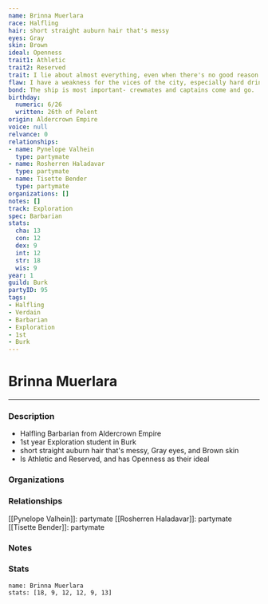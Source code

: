 ```yaml
---
name: Brinna Muerlara
race: Halfling
hair: short straight auburn hair that's messy
eyes: Gray
skin: Brown
ideal: Openness
trait1: Athletic
trait2: Reserved
trait: I lie about almost everything, even when there's no good reason to.
flaw: I have a weakness for the vices of the city, especially hard drink.
bond: The ship is most important- crewmates and captains come and go.
birthday:
  numeric: 6/26
  written: 26th of Pelent
origin: Aldercrown Empire
voice: null
relvance: 0
relationships:
- name: Pynelope Valhein
  type: partymate
- name: Rosherren Haladavar
  type: partymate
- name: Tisette Bender
  type: partymate
organizations: []
notes: []
track: Exploration
spec: Barbarian
stats:
  cha: 13
  con: 12
  dex: 9
  int: 12
  str: 18
  wis: 9
year: 1
guild: Burk
partyID: 95
tags:
- Halfling
- Verdain
- Barbarian
- Exploration
- 1st
- Burk
---
```

# Brinna Muerlara
---
### Description
- Halfling Barbarian from Aldercrown Empire
- 1st year Exploration student in Burk
- short straight auburn hair that's messy, Gray eyes, and Brown skin
- Is Athletic and Reserved, and has Openness as their ideal

### Organizations

### Relationships
[[Pynelope Valhein]]: partymate
[[Rosherren Haladavar]]: partymate
[[Tisette Bender]]: partymate

### Notes

### Stats
```statblock
name: Brinna Muerlara
stats: [18, 9, 12, 12, 9, 13]
```